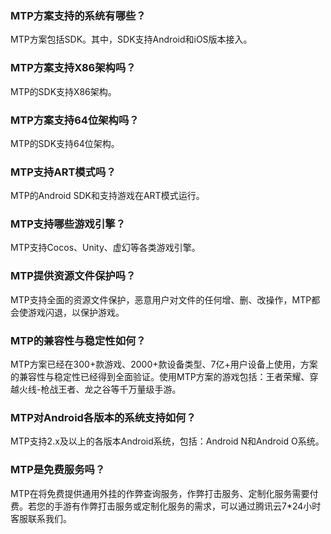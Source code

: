 ### MTP方案支持的系统有哪些？
MTP方案包括SDK。其中，SDK支持Android和iOS版本接入。

### MTP方案支持X86架构吗？
MTP的SDK支持X86架构。

### MTP方案支持64位架构吗？
MTP的SDK支持64位架构。

### MTP支持ART模式吗？
MTP的Android SDK和支持游戏在ART模式运行。

### MTP支持哪些游戏引擎？
MTP支持Cocos、Unity、虚幻等各类游戏引擎。

### MTP提供资源文件保护吗？
MTP支持全面的资源文件保护，恶意用户对文件的任何增、删、改操作，MTP都会使游戏闪退，以保护游戏。

### MTP的兼容性与稳定性如何？
MTP方案已经在300+款游戏、2000+款设备类型、7亿+用户设备上使用，方案的兼容性与稳定性已经得到全面验证。使用MTP方案的游戏包括：王者荣耀、穿越火线-枪战王者、龙之谷等千万量级手游。

### MTP对Android各版本的系统支持如何？
MTP支持2.x及以上的各版本Android系统，包括：Android N和Android O系统。

### MTP是免费服务吗？
MTP在将免费提供通用外挂的作弊查询服务，作弊打击服务、定制化服务需要付费。若您的手游有作弊打击服务或定制化服务的需求，可以通过腾讯云7*24小时客服联系我们。
